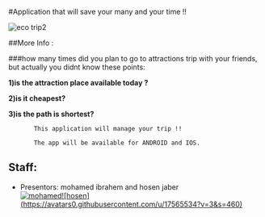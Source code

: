 #Application that will save your many and your time !!



   ![eco trip2](https://cloud.githubusercontent.com/assets/17565537/20260592/0da9bbf6-aa63-11e6-9a3e-fbfc8d821501.png)

##More Info :

###how many times did you plan to go to attractions trip with your friends, but actually you didnt know these points:

**1)is the attraction place available today ?**

**2)is it cheapest?**

**3)is the path is shortest?**
           
           This application will manage your trip !! 

           The app will be available for ANDROID and IOS.

## Staff:
* Presentors: mohamed ibrahem and hosen jaber <br>
[![mohamed](https://avatars3.githubusercontent.com/u/17565537?v=3&s=400)](https://github.com/mohamadir)[![hosen] 
(https://avatars0.githubusercontent.com/u/17565534?v=3&s=460)](https://github.com/hosenja)
